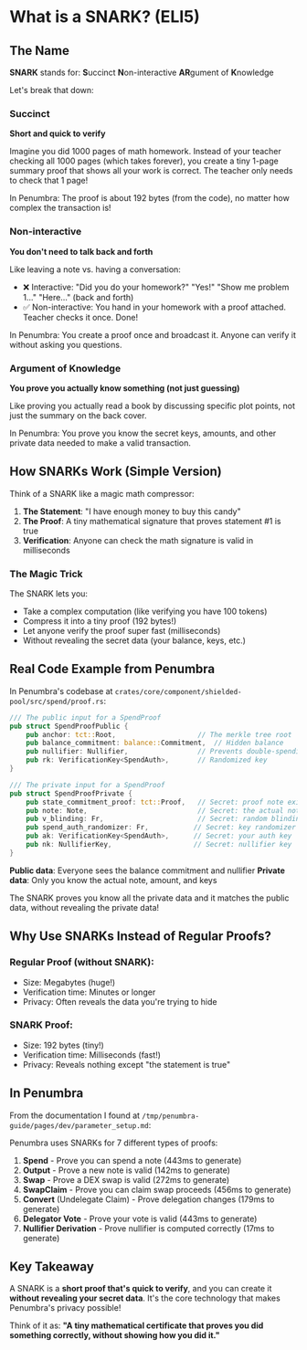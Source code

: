 # What is a SNARK? (ELI5)

## The Name

**SNARK** stands for: **S**uccinct **N**on-interactive **AR**gument of **K**nowledge

Let's break that down:

### Succinct
**Short and quick to verify**

Imagine you did 1000 pages of math homework. Instead of your teacher checking all 1000 pages (which takes forever), you create a tiny 1-page summary proof that shows all your work is correct. The teacher only needs to check that 1 page!

In Penumbra: The proof is about 192 bytes (from the code), no matter how complex the transaction is!

### Non-interactive
**You don't need to talk back and forth**

Like leaving a note vs. having a conversation:
- ❌ Interactive: "Did you do your homework?" "Yes!" "Show me problem 1..." "Here..." (back and forth)
- ✅ Non-interactive: You hand in your homework with a proof attached. Teacher checks it once. Done!

In Penumbra: You create a proof once and broadcast it. Anyone can verify it without asking you questions.

### Argument of Knowledge
**You prove you actually know something (not just guessing)**

Like proving you actually read a book by discussing specific plot points, not just the summary on the back cover.

In Penumbra: You prove you know the secret keys, amounts, and other private data needed to make a valid transaction.

## How SNARKs Work (Simple Version)

Think of a SNARK like a magic math compressor:

1. **The Statement**: "I have enough money to buy this candy"
2. **The Proof**: A tiny mathematical signature that proves statement #1 is true
3. **Verification**: Anyone can check the math signature is valid in milliseconds

### The Magic Trick

The SNARK lets you:
- Take a complex computation (like verifying you have 100 tokens)
- Compress it into a tiny proof (192 bytes!)
- Let anyone verify the proof super fast (milliseconds)
- Without revealing the secret data (your balance, keys, etc.)

## Real Code Example from Penumbra

In Penumbra's codebase at `crates/core/component/shielded-pool/src/spend/proof.rs`:

```rust
/// The public input for a SpendProof
pub struct SpendProofPublic {
    pub anchor: tct::Root,                    // The merkle tree root
    pub balance_commitment: balance::Commitment,  // Hidden balance
    pub nullifier: Nullifier,                 // Prevents double-spending
    pub rk: VerificationKey<SpendAuth>,       // Randomized key
}

/// The private input for a SpendProof
pub struct SpendProofPrivate {
    pub state_commitment_proof: tct::Proof,   // Secret: proof note exists
    pub note: Note,                           // Secret: the actual note
    pub v_blinding: Fr,                       // Secret: random blinding factor
    pub spend_auth_randomizer: Fr,           // Secret: key randomizer
    pub ak: VerificationKey<SpendAuth>,      // Secret: your auth key
    pub nk: NullifierKey,                    // Secret: nullifier key
}
```

**Public data**: Everyone sees the balance commitment and nullifier
**Private data**: Only you know the actual note, amount, and keys

The SNARK proves you know all the private data and it matches the public data, without revealing the private data!

## Why Use SNARKs Instead of Regular Proofs?

### Regular Proof (without SNARK):
- Size: Megabytes (huge!)
- Verification time: Minutes or longer
- Privacy: Often reveals the data you're trying to hide

### SNARK Proof:
- Size: 192 bytes (tiny!)
- Verification time: Milliseconds (fast!)
- Privacy: Reveals nothing except "the statement is true"

## In Penumbra

From the documentation I found at `/tmp/penumbra-guide/pages/dev/parameter_setup.md`:

Penumbra uses SNARKs for 7 different types of proofs:
1. **Spend** - Prove you can spend a note (443ms to generate)
2. **Output** - Prove a new note is valid (142ms to generate)
3. **Swap** - Prove a DEX swap is valid (272ms to generate)
4. **SwapClaim** - Prove you can claim swap proceeds (456ms to generate)
5. **Convert** (Undelegate Claim) - Prove delegation changes (179ms to generate)
6. **Delegator Vote** - Prove your vote is valid (443ms to generate)
7. **Nullifier Derivation** - Prove nullifier is computed correctly (17ms to generate)

## Key Takeaway

A SNARK is a **short proof that's quick to verify**, and you can create it **without revealing your secret data**. It's the core technology that makes Penumbra's privacy possible!

Think of it as: **"A tiny mathematical certificate that proves you did something correctly, without showing how you did it."**

